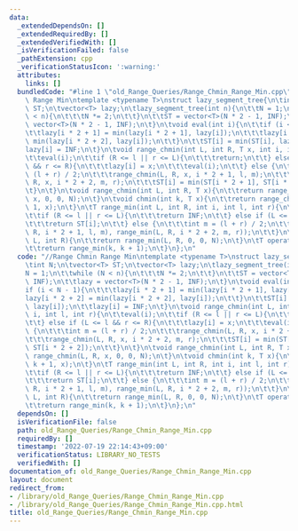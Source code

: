 ```yaml
---
data:
  _extendedDependsOn: []
  _extendedRequiredBy: []
  _extendedVerifiedWith: []
  _isVerificationFailed: false
  _pathExtension: cpp
  _verificationStatusIcon: ':warning:'
  attributes:
    links: []
  bundledCode: "#line 1 \"old_Range_Queries/Range_Chmin_Range_Min.cpp\"\n//Range Chmin\
    \ Range Min\ntemplate <typename T>\nstruct lazy_segment_tree{\n\tint N;\n\tvector<T>\
    \ ST;\n\tvector<T> lazy;\n\tlazy_segment_tree(int n){\n\t\tN = 1;\n\t\twhile (N\
    \ < n){\n\t\t\tN *= 2;\n\t\t}\n\t\tST = vector<T>(N * 2 - 1, INF);\n\t\tlazy =\
    \ vector<T>(N * 2 - 1, INF);\n\t}\n\tvoid eval(int i){\n\t\tif (i < N - 1){\n\t\
    \t\tlazy[i * 2 + 1] = min(lazy[i * 2 + 1], lazy[i]);\n\t\t\tlazy[i * 2 + 2] =\
    \ min(lazy[i * 2 + 2], lazy[i]);\n\t\t}\n\t\tST[i] = min(ST[i], lazy[i]);\n\t\t\
    lazy[i] = INF;\n\t}\n\tvoid range_chmin(int L, int R, T x, int i, int l, int r){\n\
    \t\teval(i);\n\t\tif (R <= l || r <= L){\n\t\t\treturn;\n\t\t} else if (L <= l\
    \ && r <= R){\n\t\t\tlazy[i] = x;\n\t\t\teval(i);\n\t\t} else {\n\t\t\tint m =\
    \ (l + r) / 2;\n\t\t\trange_chmin(L, R, x, i * 2 + 1, l, m);\n\t\t\trange_chmin(L,\
    \ R, x, i * 2 + 2, m, r);\n\t\t\tST[i] = min(ST[i * 2 + 1], ST[i * 2 + 2]);\n\t\
    \t}\n\t}\n\tvoid range_chmin(int L, int R, T x){\n\t\treturn range_chmin(L, R,\
    \ x, 0, 0, N);\n\t}\n\tvoid chmin(int k, T x){\n\t\treturn range_chmin(k, k +\
    \ 1, x);\n\t}\n\tT range_min(int L, int R, int i, int l, int r){\n\t\teval(i);\n\
    \t\tif (R <= l || r <= L){\n\t\t\treturn INF;\n\t\t} else if (L <= l && r <= R){\n\
    \t\t\treturn ST[i];\n\t\t} else {\n\t\t\tint m = (l + r) / 2;\n\t\t\treturn min(range_min(L,\
    \ R, i * 2 + 1, l, m), range_min(L, R, i * 2 + 2, m, r));\n\t\t}\n\t}\n\tT range_min(int\
    \ L, int R){\n\t\treturn range_min(L, R, 0, 0, N);\n\t}\n\tT operator [](int k){\n\
    \t\treturn range_min(k, k + 1);\n\t}\n};\n"
  code: "//Range Chmin Range Min\ntemplate <typename T>\nstruct lazy_segment_tree{\n\
    \tint N;\n\tvector<T> ST;\n\tvector<T> lazy;\n\tlazy_segment_tree(int n){\n\t\t\
    N = 1;\n\t\twhile (N < n){\n\t\t\tN *= 2;\n\t\t}\n\t\tST = vector<T>(N * 2 - 1,\
    \ INF);\n\t\tlazy = vector<T>(N * 2 - 1, INF);\n\t}\n\tvoid eval(int i){\n\t\t\
    if (i < N - 1){\n\t\t\tlazy[i * 2 + 1] = min(lazy[i * 2 + 1], lazy[i]);\n\t\t\t\
    lazy[i * 2 + 2] = min(lazy[i * 2 + 2], lazy[i]);\n\t\t}\n\t\tST[i] = min(ST[i],\
    \ lazy[i]);\n\t\tlazy[i] = INF;\n\t}\n\tvoid range_chmin(int L, int R, T x, int\
    \ i, int l, int r){\n\t\teval(i);\n\t\tif (R <= l || r <= L){\n\t\t\treturn;\n\
    \t\t} else if (L <= l && r <= R){\n\t\t\tlazy[i] = x;\n\t\t\teval(i);\n\t\t} else\
    \ {\n\t\t\tint m = (l + r) / 2;\n\t\t\trange_chmin(L, R, x, i * 2 + 1, l, m);\n\
    \t\t\trange_chmin(L, R, x, i * 2 + 2, m, r);\n\t\t\tST[i] = min(ST[i * 2 + 1],\
    \ ST[i * 2 + 2]);\n\t\t}\n\t}\n\tvoid range_chmin(int L, int R, T x){\n\t\treturn\
    \ range_chmin(L, R, x, 0, 0, N);\n\t}\n\tvoid chmin(int k, T x){\n\t\treturn range_chmin(k,\
    \ k + 1, x);\n\t}\n\tT range_min(int L, int R, int i, int l, int r){\n\t\teval(i);\n\
    \t\tif (R <= l || r <= L){\n\t\t\treturn INF;\n\t\t} else if (L <= l && r <= R){\n\
    \t\t\treturn ST[i];\n\t\t} else {\n\t\t\tint m = (l + r) / 2;\n\t\t\treturn min(range_min(L,\
    \ R, i * 2 + 1, l, m), range_min(L, R, i * 2 + 2, m, r));\n\t\t}\n\t}\n\tT range_min(int\
    \ L, int R){\n\t\treturn range_min(L, R, 0, 0, N);\n\t}\n\tT operator [](int k){\n\
    \t\treturn range_min(k, k + 1);\n\t}\n};\n"
  dependsOn: []
  isVerificationFile: false
  path: old_Range_Queries/Range_Chmin_Range_Min.cpp
  requiredBy: []
  timestamp: '2022-07-19 22:14:43+09:00'
  verificationStatus: LIBRARY_NO_TESTS
  verifiedWith: []
documentation_of: old_Range_Queries/Range_Chmin_Range_Min.cpp
layout: document
redirect_from:
- /library/old_Range_Queries/Range_Chmin_Range_Min.cpp
- /library/old_Range_Queries/Range_Chmin_Range_Min.cpp.html
title: old_Range_Queries/Range_Chmin_Range_Min.cpp
---
```

